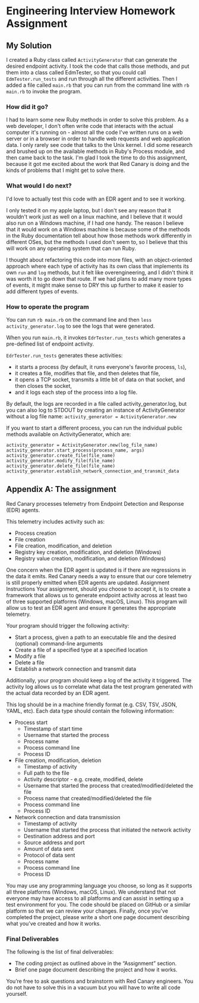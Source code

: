 # Engineering Interview Homework Assignment

## My Solution

I created a Ruby class called `ActivityGenerator` that can generate the desired endpoint activity. I took the code that calls those methods, and put them into a class called EdmTester, so that you could call `EdmTester.run_tests` and run through all the different activities. Then I added a file called `main.rb` that you can run from the command line with `rb main.rb` to invoke the program. 

### How did it go?

I had to learn some new Ruby methods in order to solve this problem. As a web developer, I don't often write code that interacts with the actual computer it's running on - almost all the code I've written runs on a web server or in a browser in order to handle web requests and web application data. I only rarely see code that talks to the Unix kernel. I did some research and brushed up on the available methods in Ruby's Process module, and then came back to the task. I'm glad I took the time to do this assignment, because it got me excited about the work that Red Canary is doing and the kinds of problems that I might get to solve there. 

### What would I do next?

I'd love to actually test this code with an EDR agent and to see it working. 


I only tested it on my apple laptop, but I don't see any reason that it wouldn't work just as well on a linux machine, and I believe that it would also run on a Windows machine, if I had one handy. The reason I believe that it would work on a Windows machine is because some of the methods in the Ruby documentation tell about how those methods work differently in different OSes, but the methods I used don't seem to, so I believe that this will work on any operating system that can run Ruby. 

I thought about refactoring this code into more files, with an object-oriented approach where each type of activity has its own class that implements its own `run` and `log` methods, but it felt like overengineering, and I didn't think it was worth it to go down that route. If we had plans to add many more types of events, it might make sense to DRY this up further to make it easier to add different types of events. 



### How to operate the program

You can run `rb main.rb` on the command line and then `less activity_generator.log` to see the logs that were generated.

When you run `main.rb`, it invokes `EdrTester.run_tests` which generates a pre-defined list of endpoint activity. 

`EdrTester.run_tests` generates these activities:
- it starts a process (by default, it runs everyone's favorite process, `ls`), 
- it creates a file, modifies that file, and then deletes that file, 
- it opens a TCP socket, transmits a little bit of data on that socket, and then closes the socket, 
- and it logs each step of the process into a log file. 

By default, the logs are recorded in a file called activity_generator.log, but you can also log to STDOUT by creating an instance of ActivityGenerator without a log file name:
`activity_generator = ActivityGenerator.new`

If you want to start a different process, you can run the individual public methods available on ActivityGenerator, which are:

```
activity_generator = ActivityGenerator.new(log_file_name)
activity_generator.start_process(process_name, args)
activity_generator.create_file(file_name)
activity_generator.modify_file(file_name)
activity_generator.delete_file(file_name)
activity_generator.establish_network_connection_and_transmit_data
```


## Appendix A: The assignment

Red Canary processes telemetry from Endpoint Detection and Response (EDR) agents.

This telemetry includes activity such as:
- Process creation
- File creation
- File creation, modification, and deletion
- Registry key creation, modification, and deletion (Windows)
- Registry value creation, modification, and deletion (Windows)

One concern when the EDR agent is updated is if there are regressions in the data it
emits. Red Canary needs a way to ensure that our core telemetry is still properly
emitted when EDR agents are updated.
Assignment Instructions
Your assignment, should you choose to accept it, is to create a framework that allows
us to generate endpoint activity across at least two of three supported platforms
(Windows, macOS, Linux). This program will allow us to test an EDR agent and ensure
it generates the appropriate telemetry.

Your program should trigger the following activity:
- Start a process, given a path to an executable file and the desired (optional)
command-line arguments
- Create a file of a specified type at a specified location
- Modify a file
- Delete a file
- Establish a network connection and transmit data

Additionally, your program should keep a log of the activity it triggered. The activity log
allows us to correlate what data the test program generated with the actual data
recorded by an EDR agent.

This log should be in a machine friendly format (e.g. CSV, TSV, JSON, YAML, etc).
Each data type should contain the following information:
- Process start
    * Timestamp of start time
    * Username that started the process
    * Process name
    * Process command line
    * Process ID
- File creation, modification, deletion
    * Timestamp of activity
    * Full path to the file
    * Activity descriptor - e.g. create, modified, delete
    * Username that started the process that created/modified/deleted the file
    * Process name that created/modified/deleted the file
    * Process command line
    * Process ID
- Network connection and data transmission
    * Timestamp of activity
    * Username that started the process that initiated the network activity
    * Destination address and port
    * Source address and port
    * Amount of data sent
    * Protocol of data sent
    * Process name
    * Process command line
    * Process ID

You may use any programming language you choose, so long as it supports all three
platforms (Windows, macOS, Linux). We understand that not everyone may have
access to all platforms and can assist in setting up a test environment for you.
The code should be placed on GitHub or a similar platform so that we can review your
changes.
Finally, once you’ve completed the project, please write a short one page document
describing what you’ve created and how it works.

### Final Deliverables
The following is the list of final deliverables:
- The coding project as outlined above in the “Assignment” section.
- Brief one page document describing the project and how it works.

You’re free to ask questions and brainstorm with Red Canary engineers. You do
not have to solve this in a vacuum but you will have to write all code yourself.
